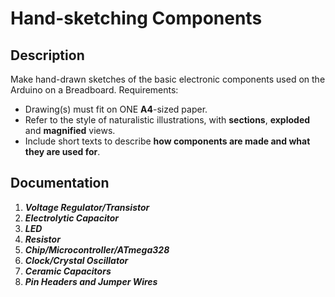# Hand-sketching Components

## Description
Make hand-drawn sketches of the basic electronic components used on the Arduino on a Breadboard. 
Requirements:
* Drawing(s) must fit on ONE **A4**-sized paper.
* Refer to the style of naturalistic illustrations, with **sections**, **exploded** and **magnified** views.
* Include short texts to describe **how components are made and what they are used for**.

## Documentation

1. ***Voltage Regulator/Transistor***
2. ***Electrolytic Capacitor***
3. ***LED***
4. ***Resistor***
5. ***Chip/Microcontroller/ATmega328***
6. ***Clock/Crystal Oscillator***
7. ***Ceramic Capacitors***
8. ***Pin Headers and Jumper Wires***























